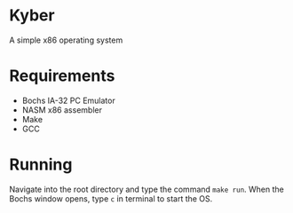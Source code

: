 # Kyber
A simple x86 operating system

# Requirements
* Bochs IA-32 PC Emulator
* NASM x86 assembler
* Make
* GCC

# Running
Navigate into the root directory and type the command `make run`.
When the Bochs window opens, type `c` in terminal to start the OS.
